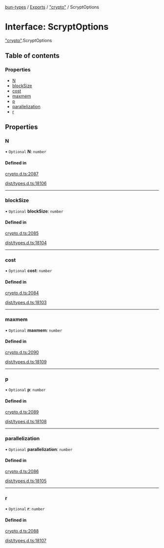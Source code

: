 [bun-types](../README.md) / [Exports](../modules.md) / ["crypto"](../modules/crypto_.md) / ScryptOptions

# Interface: ScryptOptions

["crypto"](../modules/crypto_.md).ScryptOptions

## Table of contents

### Properties

- [N](crypto_.ScryptOptions.md#n)
- [blockSize](crypto_.ScryptOptions.md#blocksize)
- [cost](crypto_.ScryptOptions.md#cost)
- [maxmem](crypto_.ScryptOptions.md#maxmem)
- [p](crypto_.ScryptOptions.md#p)
- [parallelization](crypto_.ScryptOptions.md#parallelization)
- [r](crypto_.ScryptOptions.md#r)

## Properties

### N

• `Optional` **N**: `number`

#### Defined in

[crypto.d.ts:2087](https://github.com/valgaze/bun-types/blob/5e53f27/crypto.d.ts#L2087)

[dist/types.d.ts:18106](https://github.com/valgaze/bun-types/blob/5e53f27/dist/types.d.ts#L18106)

___

### blockSize

• `Optional` **blockSize**: `number`

#### Defined in

[crypto.d.ts:2085](https://github.com/valgaze/bun-types/blob/5e53f27/crypto.d.ts#L2085)

[dist/types.d.ts:18104](https://github.com/valgaze/bun-types/blob/5e53f27/dist/types.d.ts#L18104)

___

### cost

• `Optional` **cost**: `number`

#### Defined in

[crypto.d.ts:2084](https://github.com/valgaze/bun-types/blob/5e53f27/crypto.d.ts#L2084)

[dist/types.d.ts:18103](https://github.com/valgaze/bun-types/blob/5e53f27/dist/types.d.ts#L18103)

___

### maxmem

• `Optional` **maxmem**: `number`

#### Defined in

[crypto.d.ts:2090](https://github.com/valgaze/bun-types/blob/5e53f27/crypto.d.ts#L2090)

[dist/types.d.ts:18109](https://github.com/valgaze/bun-types/blob/5e53f27/dist/types.d.ts#L18109)

___

### p

• `Optional` **p**: `number`

#### Defined in

[crypto.d.ts:2089](https://github.com/valgaze/bun-types/blob/5e53f27/crypto.d.ts#L2089)

[dist/types.d.ts:18108](https://github.com/valgaze/bun-types/blob/5e53f27/dist/types.d.ts#L18108)

___

### parallelization

• `Optional` **parallelization**: `number`

#### Defined in

[crypto.d.ts:2086](https://github.com/valgaze/bun-types/blob/5e53f27/crypto.d.ts#L2086)

[dist/types.d.ts:18105](https://github.com/valgaze/bun-types/blob/5e53f27/dist/types.d.ts#L18105)

___

### r

• `Optional` **r**: `number`

#### Defined in

[crypto.d.ts:2088](https://github.com/valgaze/bun-types/blob/5e53f27/crypto.d.ts#L2088)

[dist/types.d.ts:18107](https://github.com/valgaze/bun-types/blob/5e53f27/dist/types.d.ts#L18107)
